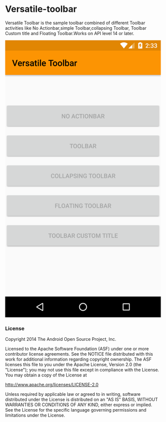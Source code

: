 # Versatile-toolbar
Versatile Toolbar is the sample toolbar combined of different Toolbar activities like No Actionbar,simple Toolbar,collapsing Toolbar, Toolbar Custom title and Floating Toolbar.Works on API level 14 or later.

![alt text][logo]

[logo]: https://github.com/mdhossain026/Versatile-toolbar/blob/development/art/versatile-toolbar-logo.png "test "

### License

Copyright 2014 The Android Open Source Project, Inc.

Licensed to the Apache Software Foundation (ASF) under one or more contributor license agreements. See the NOTICE file distributed with this work for additional information regarding copyright ownership. The ASF licenses this file to you under the Apache License, Version 2.0 (the "License"); you may not use this file except in compliance with the License. You may obtain a copy of the License at

http://www.apache.org/licenses/LICENSE-2.0

Unless required by applicable law or agreed to in writing, software distributed under the License is distributed on an "AS IS" BASIS, WITHOUT WARRANTIES OR CONDITIONS OF ANY KIND, either express or implied. See the License for the specific language governing permissions and limitations under the License.
